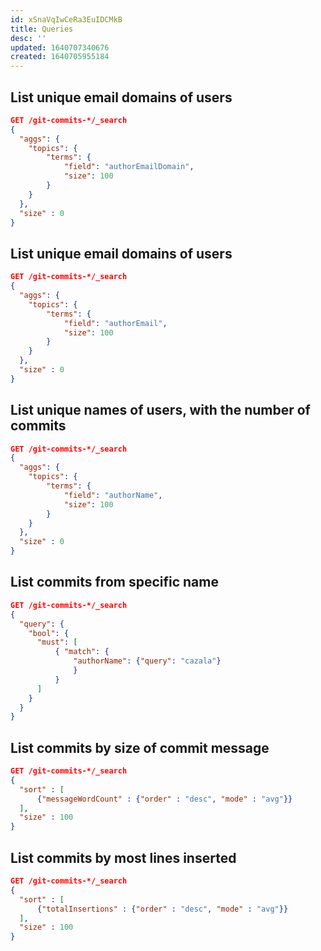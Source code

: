 ```yaml
---
id: xSnaVqIwCeRa3EuIDCMkB
title: Queries
desc: ''
updated: 1640707340676
created: 1640705955184
---
```



## List unique email domains of users

``` json
GET /git-commits-*/_search
{
  "aggs": {
    "topics": {
        "terms": {
            "field": "authorEmailDomain",
            "size": 100
        }
    }
  },
  "size" : 0 
}
```

## List unique email domains of users

``` json
GET /git-commits-*/_search
{
  "aggs": {
    "topics": {
        "terms": {
            "field": "authorEmail",
            "size": 100
        }
    }
  },
  "size" : 0 
}
```

## List unique names of users, with the number of commits

``` json
GET /git-commits-*/_search
{
  "aggs": {
    "topics": {
        "terms": {
            "field": "authorName",
            "size": 100
        }
    }
  },
  "size" : 0 
}
```

## List commits from specific name

``` json
GET /git-commits-*/_search
{
  "query": {
    "bool": {
      "must": [
          { "match": {
              "authorName": {"query": "cazala"}
              }
          }
      ]
    }
  }
}
```

## List commits by size of commit message

``` json
GET /git-commits-*/_search
{
  "sort" : [
      {"messageWordCount" : {"order" : "desc", "mode" : "avg"}}
  ],
  "size" : 100
}
```

## List commits by most lines inserted

``` json
GET /git-commits-*/_search
{
  "sort" : [
      {"totalInsertions" : {"order" : "desc", "mode" : "avg"}}
  ],
  "size" : 100
}
```

